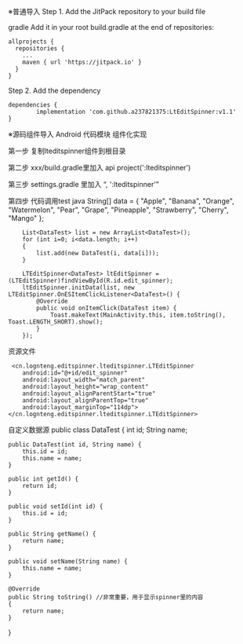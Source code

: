 ※普通导入
  Step 1. Add the JitPack repository to your build file

  gradle
  Add it in your root build.gradle at the end of repositories:

    allprojects {
      repositories {
        ...
        maven { url 'https://jitpack.io' }
      }
    }
  Step 2. Add the dependency

    dependencies {
            implementation 'com.github.a237821375:LtEditSpinner:v1.1'
    }

※源码组件导入
Android 代码模块
组件化实现

第一步
复制lteditspinner组件到根目录


第二步
xxx/build.gradle里加入     api project(':lteditspinner')


第三步
settings.gradle 里加入 “, ':lteditspinner'”


第四步
代码调用test
  java
        String[] data = { "Apple", "Banana", "Orange", "Watermelon",
                "Pear", "Grape", "Pineapple", "Strawberry", "Cherry", "Mango" };
            
        List<DataTest> list = new ArrayList<DataTest>();
        for (int i=0; i<data.length; i++)
        {
            list.add(new DataTest(i, data[i]));
        }

        LTEditSpinner<DataTest> ltEditSpinner = (LTEditSpinner)findViewById(R.id.edit_spinner);
        ltEditSpinner.initData(list, new LTEditSpinner.OnESItemClickListener<DataTest>() {
            @Override
            public void onItemClick(DataTest item) {
                Toast.makeText(MainActivity.this, item.toString(), Toast.LENGTH_SHORT).show();
            }
        });
        
 资源文件   
 
     <cn.lognteng.editspinner.lteditspinner.LTEditSpinner
        android:id="@+id/edit_spinner"
        android:layout_width="match_parent"
        android:layout_height="wrap_content"
        android:layout_alignParentStart="true"
        android:layout_alignParentTop="true"
        android:layout_marginTop="114dp"></cn.lognteng.editspinner.lteditspinner.LTEditSpinner>

自定义数据源
public class DataTest
{
    int id;
    String name;

    public DataTest(int id, String name) {
        this.id = id;
        this.name = name;
    }

    public int getId() {
        return id;
    }

    public void setId(int id) {
        this.id = id;
    }

    public String getName() {
        return name;
    }

    public void setName(String name) {
        this.name = name;
    }

    @Override
    public String toString() //非常重要，用于显示spinner里的内容
    {
        return name;
    }
}
